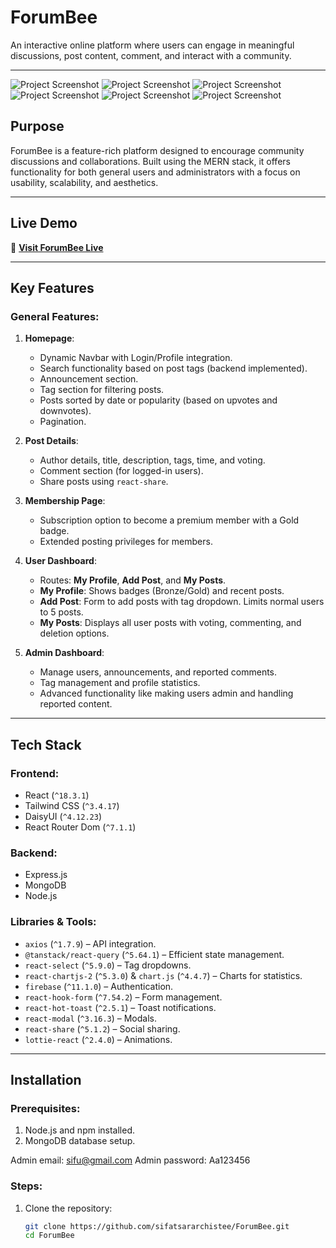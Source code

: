 # ForumBee

An interactive online platform where users can engage in meaningful discussions, post content, comment, and interact with a community.

---

<img src="https://i.ibb.co.com/BVTs9f9/homepage.png" alt="Project Screenshot"  />
<img src="https://i.ibb.co.com/HDtFHty/admin-dashboard.png" alt="Project Screenshot" />
<img src="https://i.ibb.co.com/gZ2DZMW/manage-users.png" alt="Project Screenshot"  />
<img src="https://i.ibb.co.com/3S3svbj/reported-comments.png" alt="Project Screenshot" />
<img src="https://i.ibb.co.com/t3jNqVX/userdashboard.png" alt="Project Screenshot" />
<img src="https://i.ibb.co.com/KLw4vt7/post-details-page.png" alt="Project Screenshot"  />

## Purpose

ForumBee is a feature-rich platform designed to encourage community discussions and collaborations. Built using the MERN stack, it offers functionality for both general users and administrators with a focus on usability, scalability, and aesthetics.

---

## Live Demo

🔗 **[Visit ForumBee Live](https://thread-hive-a530f.web.app)**

---

## Key Features

### General Features:

1. **Homepage**:

   - Dynamic Navbar with Login/Profile integration.
   - Search functionality based on post tags (backend implemented).
   - Announcement section.
   - Tag section for filtering posts.
   - Posts sorted by date or popularity (based on upvotes and downvotes).
   - Pagination.

2. **Post Details**:

   - Author details, title, description, tags, time, and voting.
   - Comment section (for logged-in users).
   - Share posts using `react-share`.

3. **Membership Page**:

   - Subscription option to become a premium member with a Gold badge.
   - Extended posting privileges for members.

4. **User Dashboard**:

   - Routes: **My Profile**, **Add Post**, and **My Posts**.
   - **My Profile**: Shows badges (Bronze/Gold) and recent posts.
   - **Add Post**: Form to add posts with tag dropdown. Limits normal users to 5 posts.
   - **My Posts**: Displays all user posts with voting, commenting, and deletion options.

5. **Admin Dashboard**:
   - Manage users, announcements, and reported comments.
   - Tag management and profile statistics.
   - Advanced functionality like making users admin and handling reported content.

---

## Tech Stack

### Frontend:

- React (`^18.3.1`)
- Tailwind CSS (`^3.4.17`)
- DaisyUI (`^4.12.23`)
- React Router Dom (`^7.1.1`)

### Backend:

- Express.js
- MongoDB
- Node.js

### Libraries & Tools:

- `axios` (`^1.7.9`) – API integration.
- `@tanstack/react-query` (`^5.64.1`) – Efficient state management.
- `react-select` (`^5.9.0`) – Tag dropdowns.
- `react-chartjs-2` (`^5.3.0`) & `chart.js` (`^4.4.7`) – Charts for statistics.
- `firebase` (`^11.1.0`) – Authentication.
- `react-hook-form` (`^7.54.2`) – Form management.
- `react-hot-toast` (`^2.5.1`) – Toast notifications.
- `react-modal` (`^3.16.3`) – Modals.
- `react-share` (`^5.1.2`) – Social sharing.
- `lottie-react` (`^2.4.0`) – Animations.

---

## Installation

### Prerequisites:

1. Node.js and npm installed.
2. MongoDB database setup.

Admin email: sifu@gmail.com
Admin password: Aa123456

### Steps:

1. Clone the repository:
   ```bash
   git clone https://github.com/sifatsararchistee/ForumBee.git
   cd ForumBee
   ```
